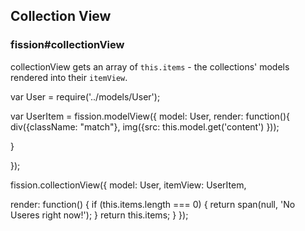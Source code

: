 ## Collection View
### fission#collectionView

collectionView gets an array of `this.items` - the collections' models rendered into their `itemView`.

var User = require('../models/User');

var UserItem = fission.modelView({
  model: User,
  render: function(){
    div({className: "match"},
    img({src: this.model.get('content')
    }));

  }

});

fission.collectionView({
  model: User,
  itemView: UserItem,

  render: function() {
    if (this.items.length === 0) {
      return span(null, 'No Useres right now!');
    }
    return this.items;
  }
});

